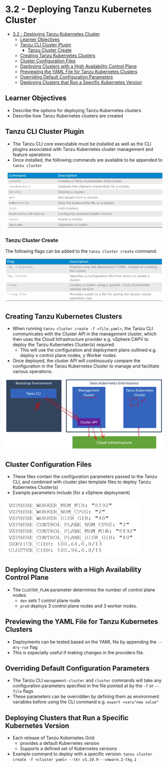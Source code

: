 # 3.2 - Deploying Tanzu Kubernetes Cluster

- [3.2 - Deploying Tanzu Kubernetes Cluster](#32---deploying-tanzu-kubernetes-cluster)
  - [Learner Objectives](#learner-objectives)
  - [Tanzu CLI Cluster Plugin](#tanzu-cli-cluster-plugin)
    - [Tanzu Cluster Create](#tanzu-cluster-create)
  - [Creating Tanzu Kubernetes Clusters](#creating-tanzu-kubernetes-clusters)
  - [Cluster Configuration Files](#cluster-configuration-files)
  - [Deploying Clusters with a High Availability Control Plane](#deploying-clusters-with-a-high-availability-control-plane)
  - [Previewing the YAML File for Tanzu Kubernetes Clusters](#previewing-the-yaml-file-for-tanzu-kubernetes-clusters)
  - [Overriding Default Configuration Parameters](#overriding-default-configuration-parameters)
  - [Deploying Clusters that Run a Specific Kubernetes Version](#deploying-clusters-that-run-a-specific-kubernetes-version)

## Learner Objectives

- Describe the options for deploying Tanzu Kubernetes clusters
- Describe how Tanzu Kubernetes clusters are created

## Tanzu CLI Cluster Plugin

- The Tanzu CLI core executable must be installed as well as the CLI plugins associated with Tanzu Kubernetes cluster management and feature operations
- Once installed, the following commands are available to be appended to `tanzu cluster`

![Untitled](img/tanzu-cluster-commands.png)

### Tanzu Cluster Create

The following  flags can be added to the `tanzu cluster create` command:

![Untitled](img/tanzu-cluster-create-flags.png)

## Creating Tanzu Kubernetes Clusters

- When running `tanzu cluster create -f <file.yaml>`, the Tanzu CLI communicates with the Cluster API in the management cluster, which then uses the Cloud Infrastructure provider e.g. vSphere CAPV to deploy the Tanzu Kubernetes Cluster(s) required.
  - This will use the configuration and deployment plans outlined e.g. deploy x control plane nodes, y  Worker nodes.
- Once deployed, the cluster API will continuously compare the configuration in the Tanzu Kubernetes Cluster to manage and facilitate various operations.

![Untitled](img/tk-cluster-creation-flow.png)

## Cluster Configuration Files

- These files contain the configuration parameters passed to the Tanzu CLI, and combined with cluster plan template files to deploy Tanzu Kubernetes Cluster(s)
- Example parameters include (for a vSphere deployment)

![Untitled](img/cluster-config-vars.png)

## Deploying Clusters with a High Availability Control Plane

- The `CLUSTER_PLAN` parameter determines the number of control plane nodes:
  - `dev` sets 1 control plane node
  - `prod` deploys 3 control plane nodes and 3 worker nodes.

## Previewing the YAML File for Tanzu Kubernetes Clusters

- Deployments can be tested based on the YAML file by appending the `--dry-run` flag
- This is especially useful if making changes in the providers file.

## Overriding Default Configuration Parameters

- The Tanzu CLI `management-cluster` and `cluster` commands will take any configuration parameters specified in the file pointed at by the `-f` or `--file` flags
- These parameters can be overridden by defining them as environment variables before using the CLI command e.g.
`export <var≥"new value"`

## Deploying Clusters that Run a Specific Kubernetes Version

- Each release of Tanzu Kubernetes Grid:
  - provides a default Kubernetes version
  - Supports a defined set of Kubernetes versions
- Example command to deploy with a specific version:
`tanzu cluster create -f <cluster yaml> --tkr v1.19.9---vmware.2-tkg.1`
